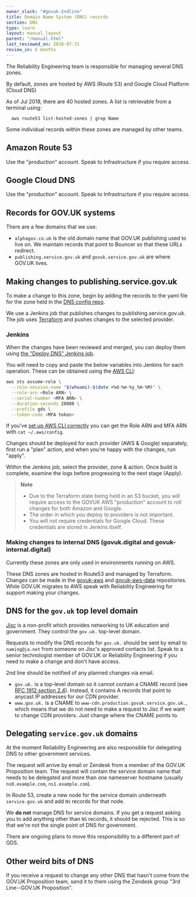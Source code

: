 ```yaml
---
owner_slack: "#govuk-2ndline"
title: Domain Name System (DNS) records
section: DNS
type: learn
layout: manual_layout
parent: "/manual.html"
last_reviewed_on: 2018-07-31
review_in: 6 months
---
```


The Reliability Engineering team is responsible for managing several DNS zones.

By default, zones are hosted by AWS (Route 53) and Google Cloud Platform (Cloud DNS)

As of Jul 2018, there are 40 hosted zones. A list is retrievable from a terminal using:

```
  aws route53 list-hosted-zones | grep Name
```

Some individual records within these zones are managed by other teams.

## Amazon Route 53

Use the "production" account. Speak to Infrastructure if you require access.

## Google Cloud DNS

Use the "production" account. Speak to Infrastructure if you require access.

## Records for GOV.UK systems

There are a few domains that we use:

- `alphagov.co.uk` is the old domain name that GOV.UK publishing used to live on.
  We maintain records that point to Bouncer so that these URLs redirect.
- `publishing.service.gov.uk` and `govuk.service.gov.uk` are where GOV.UK lives.

## Making changes to publishing.service.gov.uk

To make a change to this zone, begin by adding the records to the yaml file for
the zone held in the [DNS config repo](https://github.com/alphagov/govuk-dns-config).

We use a Jenkins job that publishes changes to publishing.service.gov.uk. The
job uses [Terraform](https://www.terraform.io/) and pushes changes to the
selected provider.

### Jenkins

When the changes have been reviewed and merged, you can deploy them using [the
"Deploy DNS" Jenkins job](https://deploy.publishing.service.gov.uk/job/Deploy_DNS/).

You will need to copy and paste the below variables into Jenkins for each operation.
These can be obtained using the [AWS CLI](user-management-in-aws.html#exporting-credentials-to-environment):

```sh
aws sts assume-role \
  --role-session-name "$(whoami)-$(date +%d-%m-%y_%H-%M)" \
  --role-arn <Role ARN> \
  --serial-number <MFA ARN> \
  --duration-seconds 28800 \
  --profile gds \
  --token-code <MFA token>
```

If you've [set up AWS CLI correctly](/manual/aws-cli-access.html) you can get the Role ARN and MFA ARN with `cat ~/.aws/config`.

Changes should be deployed for each provider (AWS & Google) separately, first
run a "plan" action, and when you're happy with the changes, run "apply".

Within the Jenkins job, select the provider, zone & action. Once build is complete,
examine the logs before progressing to the next stage (Apply).

> **Note**
>
> - Due to the Terraform state being held in an S3 bucket, you
> will require access to the GOVUK AWS "production" account to roll changes for
> both Amazon and Google.
> - The order in which you deploy to providers is not important.
> - You will not require credentials for Google Cloud. These credentials are stored
> in Jenkins itself.

### Making changes to internal DNS (govuk.digital and govuk-internal.digital)

Currently these zones are only used in environments running on AWS.

These DNS zones are hosted in Route53 and managed by Terraform. Changes can be
made in the [govuk-aws](https://github.com/alphagov/govuk-aws/) and
[govuk-aws-data](https://github.com/alphagov/govuk-aws-data/) repositories.
While GOV.UK migrates to AWS speak with Reliability Engineering for support
making your changes.

## DNS for the `gov.uk` top level domain

[Jisc](https://www.jisc.ac.uk/) is a non-profit which provides networking to
UK education and government. They control the `gov.uk.` top-level domain.

Requests to modify the DNS records for `gov.uk.` should be sent by email to
`naming@ja.net` from someone on Jisc's approved contacts list. Speak to a
senior technologist member of GOV.UK or Reliability Engineering if you need to
make a change and don't have access.

2nd line should be notified of any planned changes via email.

- `gov.uk.` is a top-level domain so it cannot contain a CNAME record
  (see [RFC 1912 section 2.4](https://tools.ietf.org/html/rfc1912#section-2.4)).
  Instead, it contains A records that point to anycast IP addresses for our CDN provider.
- `www.gov.uk.` is a CNAME to `www-cdn.production.govuk.service.gov.uk.`, which means that we
  do not need to make a request to Jisc if we want to change CDN providers. Just change where
  the CNAME points to.

## Delegating `service.gov.uk` domains

At the moment Reliability Engineering are also responsible for delegating DNS
to other government services.

The request will arrive by email or Zendesk from a member of the GOV.UK Proposition
team. The request will contain the service domain name that needs to be delegated and
more than one nameserver hostname (usually `ns0.example.com`, `ns1.example.com`).

In Route 53, create a new node for the service domain underneath `service.gov.uk`
and add `NS` records for that node.

We __do not__ manage DNS for service domains. If you get a request asking you to add
anything other than `NS` records, it should be rejected. This is so that we're not
the single point of DNS for government.

There are ongoing plans to move this responsibility to a different part of GDS.

## Other weird bits of DNS

If you receive a request to change any other DNS that hasn't come from the GOV.UK
Proposition team, send it to them using the Zendesk group "3rd Line--GOV.UK Proposition".

